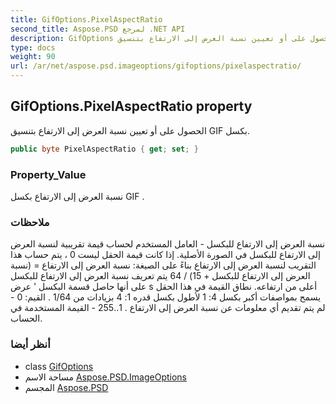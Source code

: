 ```yaml
---
title: GifOptions.PixelAspectRatio
second_title: Aspose.PSD لمرجع .NET API
description: GifOptions ملكية. الحصول على أو تعيين نسبة العرض إلى الارتفاع بتنسيق GIF بكسل.
type: docs
weight: 90
url: /ar/net/aspose.psd.imageoptions/gifoptions/pixelaspectratio/
---
```

## GifOptions.PixelAspectRatio property

الحصول على أو تعيين نسبة العرض إلى الارتفاع بتنسيق GIF بكسل.

```csharp
public byte PixelAspectRatio { get; set; }
```

### Property_Value

نسبة العرض إلى الارتفاع بكسل GIF .

### ملاحظات

نسبة العرض إلى الارتفاع للبكسل - العامل المستخدم لحساب قيمة تقريبية لنسبة العرض إلى الارتفاع للبكسل في الصورة الأصلية. إذا كانت قيمة الحقل ليست 0 ، يتم حساب هذا التقريب لنسبة العرض إلى الارتفاع بناءً على الصيغة: نسبة العرض إلى الارتفاع = (نسبة العرض إلى الارتفاع للبكسل + 15) / 64 يتم تعريف نسبة العرض إلى الارتفاع للبكسل على أنها حاصل قسمة البكسل ' عرض s أعلى من ارتفاعه. نطاق القيمة في هذا الحقل يسمح بمواصفات أكبر بكسل 4: 1 لأطول بكسل قدره 1: 4 بزيادات من 1/64 . القيم: 0 - لم يتم تقديم أي معلومات عن نسبة العرض إلى الارتفاع . 1..255 - القيمة المستخدمة في الحساب.

### أنظر أيضا

* class [GifOptions](../)
* مساحة الاسم [Aspose.PSD.ImageOptions](../../gifoptions/)
* المجسم [Aspose.PSD](../../../)



